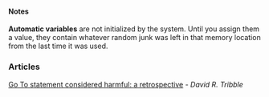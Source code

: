 #### Notes ####

__Automatic variables__ are not initialized by the system. Until you assign them a value, they contain whatever random junk was left in that memory location from the last time it was used.

### Articles ###

[Go To statement considered harmful: a retrospective](http://david.tribble.com/text/goto.html) - _David R. Tribble_